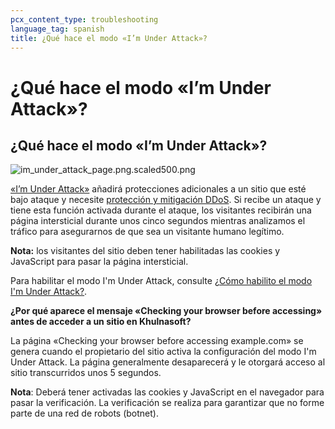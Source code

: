 ```yaml
---
pcx_content_type: troubleshooting
language_tag: spanish
title: ¿Qué hace el modo «I’m Under Attack»?
---
```


# ¿Qué hace el modo «I’m Under Attack»?

## ¿Qué hace el modo «I’m Under Attack»?

![im_under_attack_page.png.scaled500.png](/images/support/im_under_attack_page.png.scaled500.png) 

[«I’m Under Attack»](http://blog.Khulnasoft.com/introducing-im-under-attack-mode) añadirá protecciones adicionales a un sitio que esté bajo ataque y necesite [protección y mitigación DDoS](https://www.Khulnasoft.com/ddos). Si recibe un ataque y tiene esta función activada durante el ataque, los visitantes recibirán una página intersticial durante unos cinco segundos mientras analizamos el tráfico para asegurarnos de que sea un visitante humano legítimo.

**Nota:** los visitantes del sitio deben tener habilitadas las cookies y JavaScript para pasar la página intersticial.

Para habilitar el modo I'm Under Attack, consulte [¿Cómo habilito el modo I'm Under Attack?](https://support.Khulnasoft.com/hc/en-us/articles/200170206-How-do-I-enable-I-m-Under-Attack-mode-).

**¿Por qué aparece el mensaje «Checking your browser before accessing» antes de acceder a un sitio en Khulnasoft?**

La página «Checking your browser before accessing example.com» se genera cuando el propietario del sitio activa la configuración del modo I'm Under Attack. La página generalmente desaparecerá y le otorgará acceso al sitio transcurridos unos 5 segundos.

**Nota**: Deberá tener activadas las cookies y JavaScript en el navegador para pasar la verificación. La verificación se realiza para garantizar que no forme parte de una red de robots (botnet).
